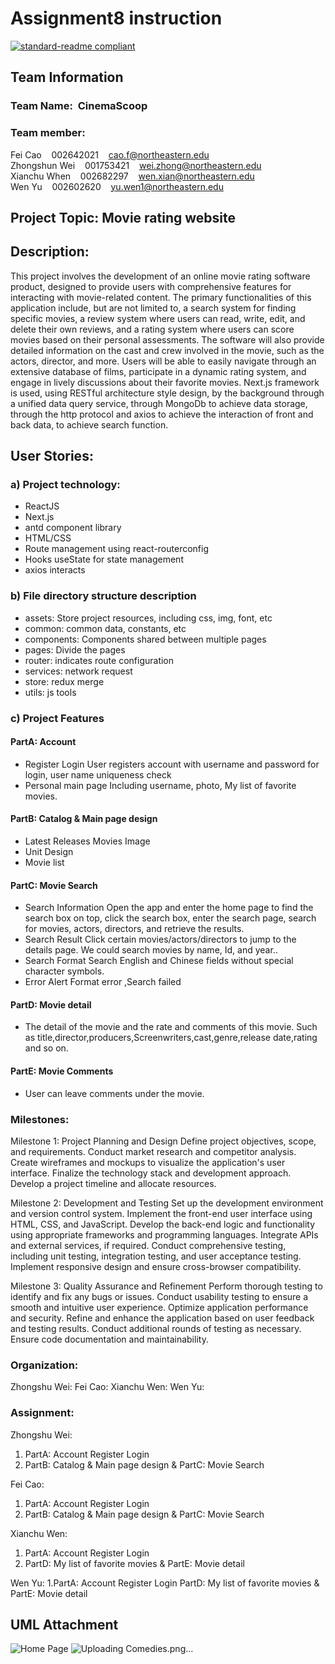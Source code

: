 

# Assignment8 instruction
[![standard-readme compliant](https://img.shields.io/badge/readme%20style-standard-brightgreen.svg?style=flat-square)](https://github.com/RichardLitt/standard-readme)
## Team Information
### Team Name:&nbsp;&nbsp;CinemaScoop
### Team member: 
Fei Cao&nbsp;&nbsp;&nbsp;&nbsp;002642021&nbsp;&nbsp;&nbsp;&nbsp;cao.f@northeastern.edu</br>
Zhongshun Wei&nbsp;&nbsp;&nbsp;&nbsp;001753421&nbsp;&nbsp;&nbsp;&nbsp;wei.zhong@northeastern.edu</br>
Xianchu When&nbsp;&nbsp;&nbsp;&nbsp;002682297&nbsp;&nbsp;&nbsp;&nbsp;wen.xian@northeastern.edu</br>
Wen Yu&nbsp;&nbsp;&nbsp;&nbsp;002602620&nbsp;&nbsp;&nbsp;&nbsp;yu.wen1@northeastern.edu</br>

## Project Topic: Movie rating website
## Description: 
This project involves the development of an online movie rating software product, designed to provide users with comprehensive features for interacting with movie-related content. The primary functionalities of this application include, but are not limited to, a search system for finding specific movies, a review system where users can read, write, edit, and delete their own reviews, and a rating system where users can score movies based on their personal assessments. The software will also provide detailed information on the cast and crew involved in the movie, such as the actors, director, and more. Users will be able to easily navigate through an extensive database of films, participate in a dynamic rating system, and engage in lively discussions about their favorite movies.
Next.js framework is used, using RESTful architecture style design, by the background through a unified data query service, through  MongoDb to achieve data storage, through the http protocol and axios to achieve the interaction of front and back data, to achieve search function. 
## User Stories:
### a) Project technology:
* ReactJS
* Next.js
* antd component library
* HTML/CSS
* Route management using react-routerconfig
* Hooks useState for state management
* axios interacts
### b) File directory structure description
* assets: Store project resources, including css, img, font, etc
* common: common data, constants, etc
* components: Components shared between multiple pages
* pages: Divide the pages
* router: indicates route configuration
* services: network request
* store: redux merge
* utils: js tools
### c) Project Features
#### PartA: Account
* Register Login 
User registers account with username and password for login, user name uniqueness check
* Personal main page
Including username, photo, My list of favorite movies.

#### PartB: Catalog & Main page design
* Latest Releases Movies Image
* Unit Design
* Movie list


#### PartC: Movie Search
* Search Information
Open the app and enter the home page to find the search box on top, click the search box, enter the search page, search for movies, actors, directors, and retrieve the results.
* Search Result
Click certain movies/actors/directors to jump to the details page.
We could search movies by name, Id, and year..
* Search Format
Search English and Chinese fields without special character symbols.
* Error Alert
Format error ,Search failed

#### PartD: Movie detail
* The detail of the movie and the rate and comments of this movie.
Such as title,director,producers,Screenwriters,cast,genre,release date,rating and so on.

#### PartE: Movie Comments
* User can leave comments under the movie.

### Milestones:
Milestone 1: Project Planning and Design
Define project objectives, scope, and requirements.
Conduct market research and competitor analysis.
Create wireframes and mockups to visualize the application's user interface.
Finalize the technology stack and development approach.
Develop a project timeline and allocate resources.

Milestone 2: Development and Testing
Set up the development environment and version control system.
Implement the front-end user interface using HTML, CSS, and JavaScript.
Develop the back-end logic and functionality using appropriate frameworks and programming languages.
Integrate APIs and external services, if required.
Conduct comprehensive testing, including unit testing, integration testing, and user acceptance testing.
Implement responsive design and ensure cross-browser compatibility.

Milestone 3: Quality Assurance and Refinement
Perform thorough testing to identify and fix any bugs or issues.
Conduct usability testing to ensure a smooth and intuitive user experience.
Optimize application performance and security.
Refine and enhance the application based on user feedback and testing results.
Conduct additional rounds of testing as necessary.
Ensure code documentation and maintainability.


### Organization: 
Zhongshu Wei: 
Fei Cao: 
Xianchu Wen: 
Wen Yu: 
### Assignment:

Zhongshu Wei:
1. PartA: Account Register Login
2. PartB: Catalog & Main page design & PartC: Movie Search


Fei Cao: 
1. PartA: Account Register Login
2. PartB: Catalog & Main page design & PartC: Movie Search


Xianchu Wen:
1. PartA: Account Register Login
2. PartD: My list of favorite movies & PartE: Movie detail



Wen Yu:
1.PartA: Account Register Login 
PartD: My list of favorite movies & PartE: Movie detail




## UML Attachment 
![Home Page](https://github.com/neu-mis-info-6150-summer-2023/final-project-cinemascoop/assets/123126492/7a1b8f8e-2321-482e-ad05-bb1963cb2937)
![Uploading Comedies.png…]()

